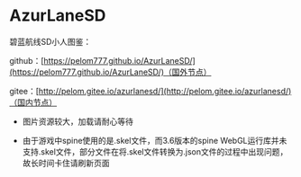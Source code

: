 # AzurLaneSD

碧蓝航线SD小人图鉴：

github：[https://pelom777.github.io/AzurLaneSD/](https://pelom777.github.io/AzurLaneSD/)（国外节点）

gitee：[http://pelom.gitee.io/azurlanesd/](http://pelom.gitee.io/azurlanesd/)（国内节点）

- 图片资源较大，加载请耐心等待

- 由于游戏中spine使用的是.skel文件，而3.6版本的spine WebGL运行库并未支持.skel文件，部分文件在将.skel文件转换为.json文件的过程中出现问题，故长时间卡住请刷新页面